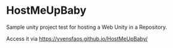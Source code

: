 # HostMeUpBaby
Sample unity project test for hosting a Web Unity in a Repository.

Access it via https://yvensfaos.github.io/HostMeUpBaby/
